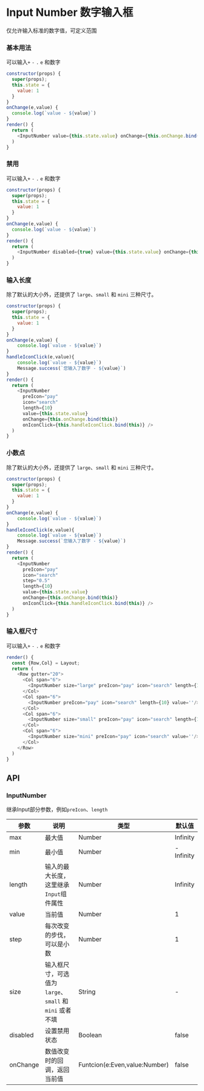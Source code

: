 Input Number 数字输入框
===

仅允许输入标准的数字值，可定义范围

### 基本用法

<!--DemoStart--> 
可以输入`+` `-` `.` `e` 和数字
```js
constructor(props) {
  super(props);
  this.state = {
    value: 1
  }
}
onChange(e,value) {
  console.log(`value - ${value}`)
}
render() {
  return (
    <InputNumber value={this.state.value} onChange={this.onChange.bind(this)} min="5" max="10"></InputNumber>
  )
}
```
<!--End-->

### 禁用

<!--DemoStart--> 
可以输入`+` `-` `.` `e` 和数字
```js
constructor(props) {
  super(props);
  this.state = {
    value: 1
  }
}
onChange(e,value) {
  console.log(`value - ${value}`)
}
render() {
  return (
    <InputNumber disabled={true} value={this.state.value} onChange={this.onChange.bind(this)} min="5" max="10"></InputNumber>
  )
}
```
<!--End-->

### 输入长度

<!--DemoStart--> 
除了默认的大小外，还提供了 `large`、`small` 和 `mini` 三种尺寸。
```js
constructor(props) {
  super(props);
  this.state = {
    value: 1
  }
}
onChange(e,value) {
    console.log(`value - ${value}`)
}
handleIconClick(e,value){
    console.log(`value - ${value}`)
    Message.success(`您输入了数字 - ${value}`)
}
render() {
  return (
    <InputNumber 
      preIcon="pay" 
      icon="search" 
      length={10} 
      value={this.state.value} 
      onChange={this.onChange.bind(this)}
      onIconClick={this.handleIconClick.bind(this)} />
  )
}
```
<!--End-->

### 小数点

<!--DemoStart--> 
除了默认的大小外，还提供了 `large`、`small` 和 `mini` 三种尺寸。
```js
constructor(props) {
  super(props);
  this.state = {
    value: 1
  }
}
onChange(e,value) {
    console.log(`value - ${value}`)
}
handleIconClick(e,value){
    console.log(`value - ${value}`)
    Message.success(`您输入了数字 - ${value}`)
}
render() {
  return (
    <InputNumber 
      preIcon="pay" 
      icon="search" 
      step="0.5"
      length={10} 
      value={this.state.value} 
      onChange={this.onChange.bind(this)}
      onIconClick={this.handleIconClick.bind(this)} />
  )
}
```
<!--End-->

### 输入框尺寸

<!--DemoStart--> 
可以输入`+` `-` `.` `e` 和数字
```js
render() {
  const {Row,Col} = Layout;
  return (
    <Row gutter="20">
      <Col span="6">
        <InputNumber size="large" preIcon="pay" icon="search" length={10} value=''/>
      </Col>
      <Col span="6">
        <InputNumber preIcon="pay" icon="search" length={10} value=''/>
      </Col>
      <Col span="6">
        <InputNumber size="small" preIcon="pay" icon="search" length={10} value=''/>
      </Col>
      <Col span="6">
        <InputNumber size="mini" preIcon="pay" icon="search" value=''/>
      </Col>
    </Row>
  )
}
```
<!--End-->

## API

### InputNumber

继承Input部分参数，例如`preIcon`、`length`

| 参数 | 说明 | 类型 | 默认值 |
|--------- |-------- |--------- |-------- |
| max | 最大值 | Number | Infinity |
| min | 最小值 | Number | -Infinity |
| length | 输入的最大长度，这里继承`Input`组件属性 | Number | Infinity |
| value | 当前值 | Number | 1 |
| step | 每次改变的步伐，可以是小数 | Number |  1 |
| size | 输入框尺寸，可选值为 `large`、`small` 和 `mini` 或者不填 | String | - |
| disabled | 设置禁用状态 | Boolean | false |
| onChange | 数值改变时的回调，返回当前值 | Funtcion(e:Even,value:Number) | false |